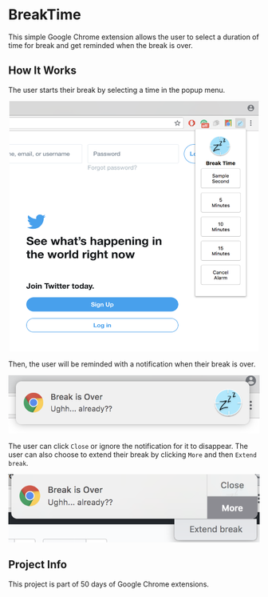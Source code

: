 # BreakTime

This simple Google Chrome extension allows the user to select a duration of time for break and get reminded when the break is over.

## How It Works
The user starts their break by selecting a time in the popup menu.

<p align="center">
  <img width="500" height="500" src="images/twitter.png">
</p>

Then, the user will be reminded with a notification when their break is over.

![Example Notification](images/notification.png)

The user can click `Close` or ignore the notification for it to disappear. The user can also choose to extend their break by clicking `More` and then `Extend break`.

![Example Notification](images/extendbreak.png)

## Project Info

This project is part of 50 days of Google Chrome extensions.
